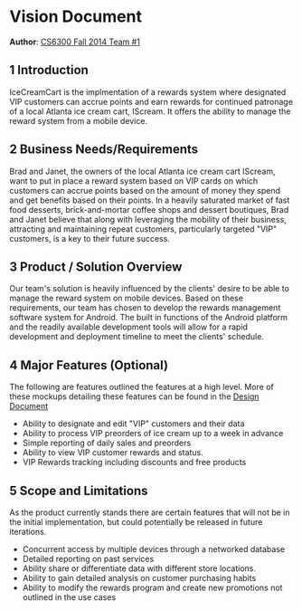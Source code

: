 # Vision Document

**Author**: [CS6300 Fall 2014 Team #1](https://github.com/gt-ud-softeng/6300Fall14Team01)

## 1 Introduction


IceCreamCart is the implmentation of a rewards system where designated VIP customers can accrue points and earn rewards for continued patronage of a local Atlanta ice cream cart, IScream.  It offers the ability to manage the reward system from a mobile device.  

## 2 Business Needs/Requirements

Brad and Janet, the owners of the local Atlanta ice cream cart IScream, want to put in place a reward system based on VIP cards on which customers can accrue points based on the amount of money they spend and get benefits based on their points.  In a heavily saturated market of fast food desserts, brick-and-mortar coffee shops and dessert boutiques, Brad and Janet believe that along with leveraging the mobility of their business, attracting and maintaining repeat customers, particularly targeted "VIP" customers, is a key to their future success.   

## 3 Product / Solution Overview

Our team's solution is heavily influenced by the clients' desire to be able to manage the reward system on mobile devices. Based on these requirements, our team has chosen to develop the rewards management software system for Android.  The built in functions of the Android platform and the readily available development tools will allow for  a rapid development and deployment timeline to meet the clients' schedule. 

## 4 Major Features (Optional)

The following are features outlined the features at a high level.  More of these mockups detailing these features can be found in the [Design Document](https://github.com/gt-ud-softeng/6300Fall14Team01/blob/designdocument/6300Fall14Project2/Deliverable1/DesignDocument.md#4-user-interface-design) 
  - Ability to designate and edit "VIP" customers and their data
  - Ability to process VIP preorders of ice cream up to a week in advance
  - Simple reporting of daily sales and preorders
  - Ability to view VIP customer rewards and status.
  - VIP Rewards tracking including discounts and free products
    

## 5 Scope and Limitations

As the product currently stands there are certain features that will not be in the initial implementation, but could potentially be released in future iterations.      
  - Concurrent access by multiple devices through a networked database
  - Detailed reporting on past services
  - Ability share or differentiate data with different store locations.
  - Ability to gain detailed analysis on customer purchasing habits
  - Ability to modify the rewards program and create new promotions not outlined in the use cases 